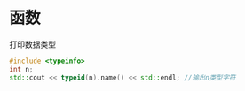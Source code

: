 # 函数
打印数据类型
```C++
#include <typeinfo>
int n;
std::cout << typeid(n).name() << std::endl;	//输出n类型字符
```
